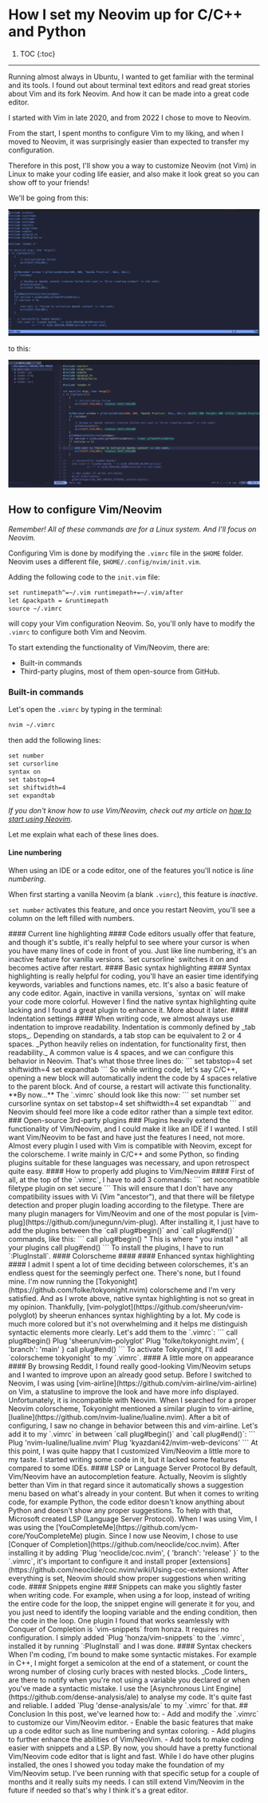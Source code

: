 # How I set my Neovim up for C/C++ and Python

1. TOC
{:toc}

---

Running almost always in Ubuntu, I wanted to get familiar with the terminal and its tools. I found
out about terminal text editors and read great stories about Vim and its fork Neovim. And how it
can be made into a great code editor.

I started with Vim in late 2020, and from 2022 I chose to move to Neovim.

From the start, I spent months to configure Vim to my liking, and when I moved to Neovim, it was
surprisingly easier than expected to transfer my configuration.

Therefore in this post, I'll show you a way to customize Neovim (not Vim) in Linux to make your
coding life easier, and also make it look great so you can show off to your friends!

We'll be going from this:

![](/images/2023-01-07-neovim_setup_assets/before_look.png)

to this:

![](/images/2023-01-07-neovim_setup_assets/final_look.png)


## How to configure Vim/Neovim ##

_Remember! All of these commands are for a Linux system. And I'll focus on Neovim._

Configuring Vim is done by modifying the `.vimrc` file in the `$HOME` folder. Neovim uses
a different file, `$HOME/.config/nvim/init.vim`.

Adding the following code to the `init.vim` file:

```
set runtimepath^=~/.vim runtimepath+=~/.vim/after
let &packpath = &runtimepath
source ~/.vimrc
```
will copy your Vim configuration Neovim. So, you'll only have to modify the `.vimrc` to configure
both Vim and Neovim. 

To start extending the functionality of Vim/Neovim, there are:
- Built-in commands
- Third-party plugins, most of them open-source from GitHub.

### Built-in commands ###

Let's open the `.vimrc` by typing in the terminal:

```Bash
nvim ~/.vimrc
```

then add the following lines:

```
set number
set cursorline
syntax on
set tabstop=4
set shiftwidth=4
set expandtab
```

_If you don't know how to use Vim/Neovim, check out my article on [how to start using Neovim]()_.

Let me explain what each of these lines does.

#### Line numbering ####

When using an IDE or a code editor, one of the features you'll notice is _line numbering_.

When first starting a vanilla Neovim (a blank `.vimrc`), this feature is _inactive_.

`set number` activates this feature, and once you restart Neovim, you'll see a column on the left
filled with numbers.

<!-- IMPORT PHOTO BEFORE/AFTER LINE NUMBERING --!>

#### Current line highlighting ####

Code editors usually offer that feature, and though it's subtle, it's really helpful to see where
your cursor is when you have many lines of code in front of you.

Just like line numbering, it's an inactive feature for vanilla versions. 

`set cursorline` switches it on and becomes active after restart.

<!-- IMPORT PHOTO BEFORE/AFTER LINE HIGHLIGHTING --!>

#### Basic syntax highlighting ####

Syntax highlighting is really helpful for coding, you'll have an easier time identifying keywords,
variables and functions names, etc. It's also a basic feature of any code editor.

Again, inactive in vanilla versions, `syntax on` will make your code more colorful.

<!-- IMPORT PHOTO BEFORE/AFTER SYNTAX HIGHLIGHTING --!>

However I find the native syntax highlighting quite lacking and I found a great plugin to enhance
it. More about it later.

#### Indentation settings ####

When writing code, we almost always use indentation to improve readability. Indentation is commonly
defined by _tab stops_. Depending on standards, a tab stop can be equivalent to 2 or 4 spaces.

_Python heavily relies on indentation, for functionality first, then readability._

A common value is 4 spaces, and we can configure this behavior in Neovim. That's what those three
lines do:

```
set tabstop=4
set shiftwidth=4
set expandtab
```

So while writing code, let's say C/C++, opening a new block will automatically indent the code by
4 spaces relative to the parent block.

And of course, a restart will activate this functionality.

**By now...**

The `.vimrc` should look like this now:

```
set number
set cursorline
syntax on
set tabstop=4
set shiftwidth=4
set expandtab
```

and Neovim should feel more like a code editor rather than a simple text editor.


### Open-source 3rd-party plugins ###

Plugins heavily extend the functionality of Vim/Neovim, and I could make it like an IDE if I wanted. I still want Vim/Neovim to be fast and have just the features I need, not more.

Almost every plugin I used with Vim is compatible with Neovim, except for the colorscheme.

I write mainly in C/C++ and some Python, so finding plugins suitable for these languages was necessary, and upon retrospect quite easy.

#### How to properly add plugins to Vim/Neovim ####

First of all, at the top of the `.vimrc`, I have to add 3 commands:

``` 
set nocompatible
filetype plugin on
set secure
```

This will ensure that I don't have any compatibility issues with Vi (Vim "ancestor"), and that there will be filetype detection and proper plugin loading according to the filetype.

There are many plugin managers for Vim/Neovim and one of the most popular is [vim-plug](https://github.com/junegunn/vim-plug).

After installing it, I just have to add the plugins between the `call plug#begin()` and `call plug#end()` commands, like this:

```
call plug#begin()

" This is where
" you install
" all your plugins

call plug#end()
```

To install the plugins, I have to run `:PlugInstall`.

#### Colorscheme ####

#### Enhanced syntax highlighting ####

I admit I spent a lot of time deciding between colorschemes, it's an endless quest for the seemingly perfect one. There's none, but I found mine.

I'm now running the [Tokyonight](https://github.com/folke/tokyonight.nvim) colorscheme and I'm very satisfied.

And as I wrote above, native syntax highlighting is not so great in my opinion. Thankfully, [vim-polyglot](https://github.com/sheerun/vim-polyglot) by sheerun enhances syntax highlighting by a lot. My code is much more colored but it's not overwhelming and it helps me distinguish syntactic elements more clearly.

Let's add them to the `.vimrc`:

```
call plug#begin()
Plug 'sheerun/vim-polyglot'
Plug 'folke/tokyonight.nvim', { 'branch': 'main' }
call plug#end()
```

To activate Tokyonight, I'll add `colorscheme tokyonight` to my `.vimrc`.

#### A little more on appearance ####

By browsing Reddit, I found really good-looking Vim/Neovim setups and I wanted to improve upon an already good setup.

Before I switched to Neovim, I was using [vim-airline](https://github.com/vim-airline/vim-airline) on Vim, a statusline to improve the look and have more info displayed. Unfortunately, it is incompatible with Neovim.

When I searched for a proper Neovim colorscheme, Tokyonight mentioned a similar plugin to vim-airline, [lualine](https://github.com/nvim-lualine/lualine.nvim). After a bit of configuring, I saw no change in behavior between this and vim-airline.

Let's add it to my `.vimrc` in between `call plug#begin()` and `call plug#end()`:

```
Plug 'nvim-lualine/lualine.nvim'
Plug 'kyazdani42/nvim-web-devicons'
```

At this point, I was quite happy that I customized Vim/Neovim a little more to my taste. I started writing some code in it, but it lacked some features compared to some IDEs.

#### LSP or Language Server Protocol

By default, Vim/Neovim have an autocompletion feature. Actually, Neovim is slightly better than Vim in that regard since it automatically shows a suggestion menu based on what's already in your content.

But when it comes to writing code, for example Python, the code editor doesn't know anything about Python and doesn't show any proper suggestions.

To help with that, Microsoft created LSP (Language Server Protocol).

When I was using Vim, I was using the [YouCompleteMe](https://github.com/ycm-core/YouCompleteMe) plugin. Since I now use Neovim, I chose to use [Conquer of Completion](https://github.com/neoclide/coc.nvim).

After installing it by adding `Plug 'neoclide/coc.nvim', { 'branch': 'release' }` to the `.vimrc`, it's important to configure it and install proper [extensions](https://github.com/neoclide/coc.nvim/wiki/Using-coc-extensions).

After everything is set, Neovim should show proper suggestions when writing code. 

#### Snippets engine ###

Snippets can make you slightly faster when writing code. 

For example, when using a for loop, instead of writing the entire code for the loop, the snippet engine will generate it for you, and you just need to identify the looping variable and the ending condition, then the code in the loop.

One plugin I found that works seamlessly with Conquer of Completion is `vim-snippets` from honza. It requires no configuration.

I simply added `Plug 'honza/vim-snippets` to the `.vimrc`, installed it by running `:PlugInstall` and I was done.

#### Syntax checkers

When I'm coding, I'm bound to make some syntactic mistakes. For example in C++, I might forget a semicolon at the end of a statement, or count the wrong number of closing curly braces with nested blocks.

_Code linters_ are there to notify when you're not using a variable you declared or when you've made a syntactic mistake.

I use the [Asynchronous Lint Engine](https://github.com/dense-analysis/ale) to analyse my code. It's quite fast and reliable.

I added `Plug 'dense-analysis/ale` to my `.vimrc` for that.

## Conclusion

In this post, we've learned how to:

- Add and modify the `.vimrc` to customize our Vim/Neovim editor.
- Enable the basic features that make up a code editor such as line numbering and syntax coloring.
- Add plugins to further enhance the abilities of Vim/NeoVim.
- Add tools to make coding easier with snippets and a LSP.

By now, you should have a pretty functional Vim/Neovim code editor that is light and fast. While I do have other plugins installed, the ones I showed you today make the foundation of my Vim/Neovim setup.

I've been running with that specific setup for a couple of months and it really suits my needs. I can still extend Vim/Neovim in the future if needed so that's why I think it's a great editor.
